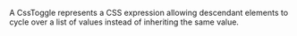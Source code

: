 A CssToggle represents a CSS expression allowing descendant elements to cycle over a list of values instead of inheriting the same value.